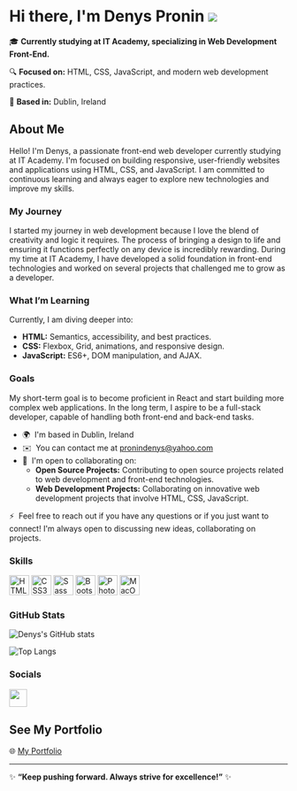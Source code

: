 # Hi there, I'm Denys Pronin ![](https://user-images.githubusercontent.com/18350557/176309783-0785949b-9127-417c-8b55-ab5a4333674e.gif)


🎓 **Currently studying at IT Academy, specializing in Web Development Front-End.**

🔍 **Focused on:** HTML, CSS, JavaScript, and modern web development practices.

📍 **Based in:** Dublin, Ireland

## About Me

Hello! I'm Denys, a passionate front-end web developer currently studying at IT Academy. I'm focused on building responsive, user-friendly websites and applications using HTML, CSS, and JavaScript. I am committed to continuous learning and always eager to explore new technologies and improve my skills.

### My Journey

I started my journey in web development because I love the blend of creativity and logic it requires. The process of bringing a design to life and ensuring it functions perfectly on any device is incredibly rewarding. During my time at IT Academy, I have developed a solid foundation in front-end technologies and worked on several projects that challenged me to grow as a developer.

### What I’m Learning

Currently, I am diving deeper into:
- **HTML:** Semantics, accessibility, and best practices.
- **CSS:** Flexbox, Grid, animations, and responsive design.
- **JavaScript:** ES6+, DOM manipulation, and AJAX.

### Goals

My short-term goal is to become proficient in React and start building more complex web applications. In the long term, I aspire to be a full-stack developer, capable of handling both front-end and back-end tasks.

* 🌍  I'm based in Dublin, Ireland
* ✉️  You can contact me at [pronindenys@yahoo.com](mailto:pronindenys@yahoo.com)
* 🤝  I'm open to collaborating on:
  - **Open Source Projects:** Contributing to open source projects related to web development and front-end technologies.
  - **Web Development Projects:** Collaborating on innovative web development projects that involve HTML, CSS, JavaScript.

⚡  Feel free to reach out if you have any questions or if you just want to connect! I'm always open to discussing new ideas, collaborating on projects.

### Skills

<p align="left">
<a href="https://developer.mozilla.org/en-US/docs/Glossary/HTML5" target="_blank" rel="noreferrer"><img src="https://raw.githubusercontent.com/danielcranney/readme-generator/main/public/icons/skills/html5-colored.svg" width="36" height="36" alt="HTML5" /></a>
<a href="https://www.w3.org/TR/CSS/#css" target="_blank" rel="noreferrer"><img src="https://raw.githubusercontent.com/danielcranney/readme-generator/main/public/icons/skills/css3-colored.svg" width="36" height="36" alt="CSS3" /></a>
<a href="https://sass-lang.com/" target="_blank" rel="noreferrer"><img src="https://raw.githubusercontent.com/danielcranney/readme-generator/main/public/icons/skills/sass-colored.svg" width="36" height="36" alt="Sass" /></a>
<a href="https://getbootstrap.com/" target="_blank" rel="noreferrer"><img src="https://raw.githubusercontent.com/danielcranney/readme-generator/main/public/icons/skills/bootstrap-colored.svg" width="36" height="36" alt="Bootstrap" /></a>
<a href="https://www.adobe.com/uk/products/photoshop.html" target="_blank" rel="noreferrer"><img src="https://raw.githubusercontent.com/danielcranney/readme-generator/main/public/icons/skills/photoshop-colored.svg" width="36" height="36" alt="Photoshop" /></a>
<a href="https://apple.com" target="_blank" rel="noreferrer"><img src="https://raw.githubusercontent.com/danielcranney/readme-generator/main/public/icons/skills/macos-colored.svg" width="36" height="36" alt="MacOS" /></a>
</p>

### GitHub Stats

![Denys's GitHub stats](https://github-readme-stats.vercel.app/api?username=ProninDenys&show_icons=true&theme=radical)

![Top Langs](https://github-readme-stats.vercel.app/api/top-langs/?username=ProninDenys&layout=compact&theme=radical)

### Socials

<p align="left">
<a href="https://www.github.com/ProninDenys" target="_blank" rel="noreferrer">
<picture>
<source media="(prefers-color-scheme: dark)" srcset="https://raw.githubusercontent.com/danielcranney/readme-generator/main/public/icons/socials/github-dark.svg" />
<source media="(prefers-color-scheme: light)" srcset="https://raw.githubusercontent.com/danielcranney/readme-generator/main/public/icons/socials/github.svg" />
<img src="https://raw.githubusercontent.com/danielcranney/readme-generator/main/public/icons/socials/github.svg" width="32" height="32" />
</picture>
</a>
</p>

## See My Portfolio

🌐 [My Portfolio](http://your-portfolio-url.com)

---

✨ **“Keep pushing forward. Always strive for excellence!”** ✨
